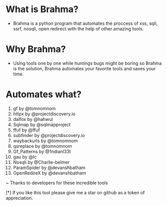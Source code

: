 # What is Brahma?

* Brahma is a python program that automates the proccess of xss, sqli, ssrf, nosqli, open redirect with the help of other amazing tools.

# Why Brahma?

* Using tools one by one while huntings bugs might be boring so Brahma is the solution, Brahma automates your favorite tools and saves your time.

# Automates what?

1. gf by @tomnomnom
2. httpx by @projectdiscovery.io
3. dalfox by @hahwul
3. Sqlmap by @sqlmapproject
4. ffuf by @ffuf
5. subfinder by @projectdiscovery.io
6. waybackurls by @tomnomnom
7. qsreplace by @tomnomnom
8. Gf_Patterns by @1ndianl33t
9. gau by @lc
10. Nosqli by @Charlie-belmer
11. ParamSpider by @devanshbatham
12. OpenRedireX by @devanshbatham

~ Thanks to developers for these incredible tools

[*] If you like this tool please give me a star on github as a token of appreciation.



